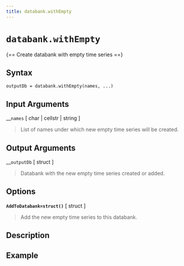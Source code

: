 ```yaml
---
title: databank.withEmpty
---
```


# `databank.withEmpty`

{== Create databank with empty time series ==}


## Syntax

    outputDb = databank.withEmpty(names, ...)


## Input Arguments

__`names` [ char | cellstr | string ] 
> 
> List of names under which
> new empty time series will be created.
> 

## Output Arguments

__`outputDb` [ struct ] 
> 
> Databank with the new empty time series
> created or added.
> 

## Options

__`AddToDatabank=struct()`__ [ struct ] 
> 
> Add the new empty time series to this databank.
> 

## Description


## Example


